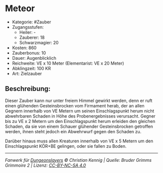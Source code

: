 # Meteor

- Kategorie: #Zauber
- Zugangsstufen:
  - Heiler: -
  - Zauberer: 18
  - Schwarzmagier: 20
- Kosten: 860
- Zauberbonus: 10
- Dauer: Augenblicklich
- Reichweite: VE x 10 Meter (Elementarist: VE x 20 Meter)
- Abklingzeit: 100 KR
- Art: Zielzauber

## Beschreibung:

Dieser Zauber kann nur unter freiem Himmel gewirkt werden, denn er ruft einen glühenden Gesteinsbrocken vom Firmament herab, der an allen Gegnern innerhalb von VE Metern um seinen Einschlagspunkt herum nicht abwehrbaren Schaden in Höhe des Probenergebnisses verursacht. Gegner bis zu VE x 2 Metern um den Einschlagspunkt herum erleiden den gleichen Schaden, da sie von einem Schauer glühender Gesteinsbrocken getroffen werden, ihnen steht jedoch ein Abwehrwurf gegen den Schaden zu.

Darüber hinaus muss allen Kreaturen innerhalb von VE x 5 Metern um den Einschlagspunkt KÖR+BE gelingen, oder sie fallen zu Boden.

---

_Fanwerk für [Dungeonslayers](https://www.dungeonslayers.net/) © Christian Kennig | Quelle: Bruder Grimms Grimmoire 2 | Lizenz: [CC-BY-NC-SA 4.0](https://creativecommons.org/licenses/by-nc-sa/4.0/deed.de)_

